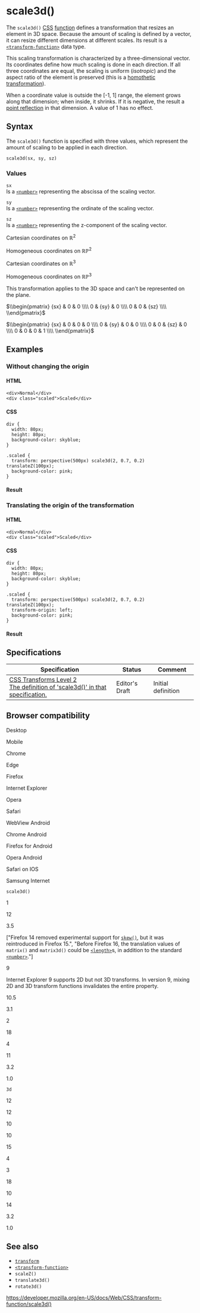 # scale3d()

The `scale3d()` [CSS](https://developer.mozilla.org/en-US/docs/Web/CSS) [function](../css_functions) defines a transformation that resizes an element in 3D space. Because the amount of scaling is defined by a vector, it can resize different dimensions at different scales. Its result is a [`<transform-function>`](../transform-function) data type.

This scaling transformation is characterized by a three-dimensional vector. Its coordinates define how much scaling is done in each direction. If all three coordinates are equal, the scaling is uniform (_isotropic_) and the aspect ratio of the element is preserved (this is a [homothetic transformation](https://en.wikipedia.org/wiki/Homothetic_transformation)).

When a coordinate value is outside the \[-1, 1\] range, the element grows along that dimension; when inside, it shrinks. If it is negative, the result a [point reflection](https://en.wikipedia.org/wiki/Point_reflection) in that dimension. A value of 1 has no effect.

## Syntax

The `scale3d()` function is specified with three values, which represent the amount of scaling to be applied in each direction.

    scale3d(sx, sy, sz)

### Values

`sx`  
Is a [`<number>`](../number) representing the abscissa of the scaling vector.

`sy`  
Is a [`<number>`](../number) representing the ordinate of the scaling vector.

`sz`  
Is a [`<number>`](../number) representing the z-component of the scaling vector.

Cartesian coordinates on ℝ<sup>2</sup>

Homogeneous coordinates on ℝℙ<sup>2</sup>

Cartesian coordinates on ℝ<sup>3</sup>

Homogeneous coordinates on ℝℙ<sup>3</sup>

This transformation applies to the 3D space and can't be represented on the plane.

$\\begin{pmatrix}
{sx} & 0 & 0 \\\\
0 & {sy} & 0 \\\\
0 & 0 & {sz} \\\\
\\end{pmatrix}$

$\\begin{pmatrix}
{sx} & 0 & 0 & 0 \\\\
0 & {sy} & 0 & 0 \\\\
0 & 0 & {sz} & 0 \\\\
0 & 0 & 0 & 1 \\\\
\\end{pmatrix}$

## Examples

### Without changing the origin

#### HTML

    <div>Normal</div>
    <div class="scaled">Scaled</div>

#### CSS

    div {
      width: 80px;
      height: 80px;
      background-color: skyblue;
    }

    .scaled {
      transform: perspective(500px) scale3d(2, 0.7, 0.2) translateZ(100px);
      background-color: pink;
    }

#### Result

### Translating the origin of the transformation

#### HTML

    <div>Normal</div>
    <div class="scaled">Scaled</div>

#### CSS

    div {
      width: 80px;
      height: 80px;
      background-color: skyblue;
    }

    .scaled {
      transform: perspective(500px) scale3d(2, 0.7, 0.2) translateZ(100px);
      transform-origin: left;
      background-color: pink;
    }

#### Result

## Specifications

<table><thead><tr class="header"><th>Specification</th><th>Status</th><th>Comment</th></tr></thead><tbody><tr class="odd"><td><a href="https://drafts.csswg.org/css-transforms-2/#funcdef-scale3d">CSS Transforms Level 2<br />
<span class="small">The definition of 'scale3d()' in that specification.</span></a></td><td><span class="spec-ed">Editor's Draft</span></td><td>Initial definition</td></tr></tbody></table>

## Browser compatibility

Desktop

Mobile

Chrome

Edge

Firefox

Internet Explorer

Opera

Safari

WebView Android

Chrome Android

Firefox for Android

Opera Android

Safari on IOS

Samsung Internet

`scale3d()`

1

12

3.5

\["Firefox 14 removed experimental support for [`skew()`](https://developer.mozilla.org/docs/Web/CSS/transform-function/skew), but it was reintroduced in Firefox 15.", "Before Firefox 16, the translation values of `matrix()` and `matrix3d()` could be [`<length>`](https://developer.mozilla.org/docs/Web/CSS/length)s, in addition to the standard [`<number>`](https://developer.mozilla.org/docs/Web/CSS/number)."\]

9

Internet Explorer 9 supports 2D but not 3D transforms. In version 9, mixing 2D and 3D transform functions invalidates the entire property.

10.5

3.1

2

18

4

11

3.2

1.0

`3d`

12

12

10

10

15

4

3

18

10

14

3.2

1.0

## See also

- [`transform`](../transform)
- [`<transform-function>`](../transform-function)
- `scaleZ()`
- `translate3d()`
- `rotate3d()`

<a href="https://developer.mozilla.org/en-US/docs/Web/CSS/transform-function/scale3d()" class="_attribution-link">https://developer.mozilla.org/en-US/docs/Web/CSS/transform-function/scale3d()</a>
